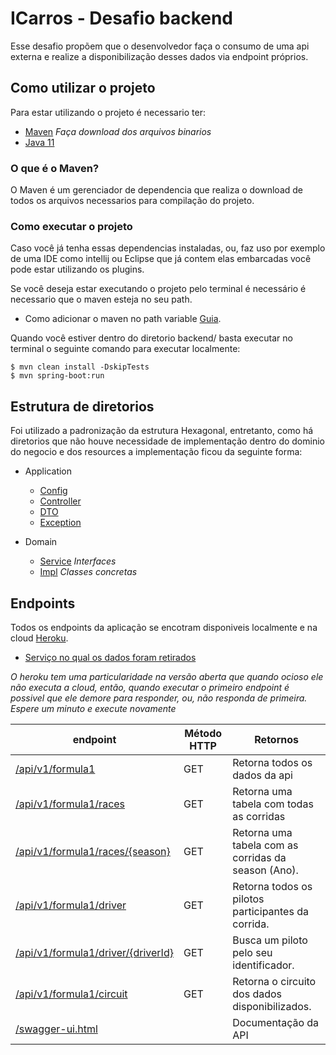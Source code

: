 # ICarros - Desafio backend 

Esse desafio propõem que o desenvolvedor faça o consumo de uma api externa e realize a disponibilização desses dados via endpoint próprios.

## Como utilizar o projeto

Para estar utilizando o projeto é necessario ter:

- [Maven](https://maven.apache.org/download.cgi) *Faça download dos arquivos binarios*
- [Java 11](https://openjdk.java.net/install/)


### O que é o Maven?

O Maven é um gerenciador de dependencia que realiza o download de todos os arquivos necessarios para compilação do projeto.

### Como executar o projeto

Caso você já tenha essas dependencias instaladas, ou, faz uso por exemplo de uma IDE como intellij ou Eclipse que já contem elas embarcadas você pode estar utilizando os plugins.

Se você deseja estar executando o projeto pelo terminal é necessário é necessario que o maven esteja no seu path.
- Como adicionar o maven no path variable [Guia](https://stackoverflow.com/questions/45119595/how-to-add-maven-to-the-path-variable).

Quando você estiver dentro do diretorio backend/ basta executar no terminal o seguinte comando para executar localmente:
``` 
$ mvn clean install -DskipTests
$ mvn spring-boot:run
```

## Estrutura de diretorios

Foi utilizado a padronização da estrutura Hexagonal, entretanto, como há diretorios que não houve necessidade de implementação dentro do dominio do negocio e dos resources a implementação ficou da seguinte forma:

- Application
    - [Config](https://github.com/Erickson-Eng/icarros/tree/main/backend/src/main/java/com/icarros/backend/application/config)
    - [Controller](https://github.com/Erickson-Eng/icarros/tree/main/backend/src/main/java/com/icarros/backend/application/controller)
    - [DTO](https://github.com/Erickson-Eng/icarros/tree/main/backend/src/main/java/com/icarros/backend/application/dto/api)
    - [Exception](https://github.com/Erickson-Eng/icarros/tree/main/backend/src/main/java/com/icarros/backend/application/exception)

- Domain
    - [Service](https://github.com/Erickson-Eng/icarros/tree/main/backend/src/main/java/com/icarros/backend/domain/service) *Interfaces*
    - [Impl](https://github.com/Erickson-Eng/icarros/tree/main/backend/src/main/java/com/icarros/backend/domain/service/impl) *Classes concretas*
## Endpoints

Todos os endpoints da aplicação se encotram disponiveis localmente e na cloud [Heroku](https://icarros-backend.herokuapp.com/).

- [Serviço no qual os dados foram retirados](https://ergast.com/api/f1/2017/last/results.json)

*O heroku tem uma particularidade na versão aberta que quando ocioso ele não executa a cloud, então, quando executar o primeiro endpoint é possivel que ele demore para responder, ou, não responda de primeira. Espere um minuto e execute novamente*

| endpoint | Método HTTP | Retornos |
| -------- | ----------- | -------- |
| [/api/v1/formula1](https://icarros-backend.herokuapp.com/api/v1/formula1) | GET | Retorna todos os dados da api
| [/api/v1/formula1/races](https://icarros-backend.herokuapp.com/api/v1/formula1/races) | GET | Retorna uma tabela com todas as corridas
| [/api/v1/formula1/races/{season}](https://icarros-backend.herokuapp.com/api/v1/formula1/races/2017) | GET | Retorna uma tabela com as corridas da season (Ano).
| [/api/v1/formula1/driver](https://icarros-backend.herokuapp.com/api/v1/formula1/races/2017) | GET | Retorna todos os pilotos participantes da corrida.
| [/api/v1/formula1/driver/{driverId}](https://icarros-backend.herokuapp.com/api/v1/formula1/driver/vettel) | GET | Busca um piloto pelo seu identificador.
| [/api/v1/formula1/circuit](https://icarros-backend.herokuapp.com/api/v1/formula1/circuit) | GET | Retorna o circuito dos dados disponibilizados.
| [/swagger-ui.html](https://icarros-backend.herokuapp.com/swagger-ui.html) | | Documentação da API
